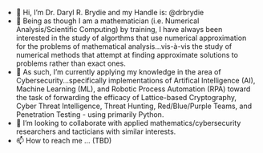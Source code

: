 - 👋 Hi, I’m Dr. Daryl R. Brydie and my Handle is: @drbrydie
- 👀 Being as though I am a mathematician (i.e. Numerical Analysis/Scientific Computing) by training, I have always been interested in the study of algorthms that use numerical approximation for the problems of mathematical analysis...vis-à-vis the study of numerical methods that attempt at finding approximate solutions to problems rather than exact ones.
- 🌱 As such, I’m currently applying my knowledge in the area of Cybersecurity...specifically implementations of Artifical Intelligence (AI), Machine Learning (ML), and Robotic Process Automation (RPA) toward the task of forwarding the efficacy of Lattice-based Cryptography, Cyber Threat Intelligence, Threat Hunting, Red/Blue/Purple Teams, and Penetration Testing - using primarily Python.
- 💞️ I’m looking to collaborate with applied mathematics/cybersecurity researchers and tacticians with similar interests.
- 📫 How to reach me ... (TBD)

<!---
drbrydie/drbrydie is a ✨ special ✨ repository because its `README.md` (this file) appears on your GitHub profile.
You can click the Preview link to take a look at your changes.
--->
